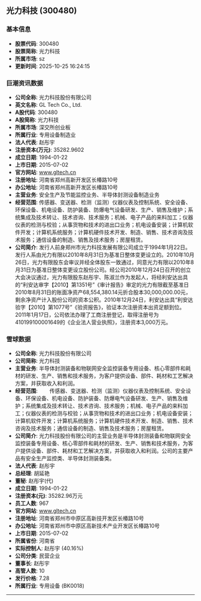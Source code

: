 ## 光力科技 (300480)

### 基本信息

- **股票代码**: 300480
- **股票简称**: 光力科技
- **所属市场**: sz
- **更新时间**: 2025-10-25 16:24:15

### 巨潮资讯数据

- **公司全称**: 光力科技股份有限公司
- **英文名称**: GL Tech Co., Ltd.
- **A股代码**: 300480
- **A股简称**: 光力科技
- **所属市场**: 深交所创业板
- **所属行业**: 专用设备制造业
- **法人代表**: 赵彤宇
- **注册资本(万元)**: 35282.9602
- **成立日期**: 1994-01-22
- **上市日期**: 2015-07-02
- **官方网站**: www.gltech.cn
- **注册地址**: 河南省郑州高新开发区长椿路10号
- **办公地址**: 河南省郑州高新开发区长椿路10号
- **主营业务**: 安全生产及节能监控业务、半导体封测设备制造业务
- **经营范围**: 传感器、变送器、检测（监测）仪器仪表及控制系统、安全设备、环保设备、机电设备、防护装备、防爆电气设备研发、生产、销售及维护；系统集成及技术转让、技术咨询、技术服务；机械、电子产品的来料加工；仪器仪表的检测与校验；从事货物和技术的进出口业务；机电设备安装；计算机软件开发；计算机系统服务；计算机硬件技术开发、制造、销售、技术咨询及技术服务；通信设备的制造、销售及技术服务；房屋租赁。
- **公司简介**: 发行人前身郑州市光力科技发展有限公司成立于1994年1月22日。发行人系由光力有限以2010年8月31日为基准日整体变更设立的。2010年10月26日，光力有限股东会审议并经全体股东一致通过，同意光力有限以2010年8月31日为基准日整体变更设立股份公司。经公司2010年12月24日召开的创立大会决议通过，光力有限股东赵彤宇、陈淑兰作为发起人，将经利安达出具的“利安达审字【2010】第1351号”《审计报告》审定的光力有限截至基准日2010年8月31日的账面净资产68,554,380.14元折合股本30,000,000.00元，剩余净资产计入股份公司的资本公积。2010年12月24日，利安达出具“利安达验字【2010】第1077号”《验资报告》，验证本次注册资本出资足额到位。2011年1月17日，公司依法办理了工商注册登记，取得注册号为410199100001649的《企业法人营业执照》，注册资本3,000万元。

### 雪球数据

- **公司全称**: 光力科技股份有限公司
- **公司简称**: 光力科技
- **主营业务**: 半导体封测装备和物联网安全监控装备专用设备、核心零部件和耗材的研发、生产、销售和技术服务，为客户提供设备、部件、耗材和工艺解决方案，并获取收入和利润。
- **经营范围**: 　　传感器、变送器、检测（监测）仪器仪表及控制系统、安全设备、环保设备、机电设备、防护装备、防爆电气设备研发、生产、销售及维护；系统集成及技术转让、技术咨询、技术服务；机械、电子产品的来料加工；仪器仪表的检测与校验；从事货物和技术的进出口业务；机电设备安装；计算机软件开发；计算机系统服务；计算机硬件技术开发、制造、销售、技术咨询及技术服务；通信设备的制造、销售及技术服务；房屋租赁。
- **公司简介**: 光力科技股份有限公司的主营业务是半导体封测装备和物联网安全监控装备专用设备、核心零部件和耗材的研发、生产、销售和技术服务，为客户提供设备、部件、耗材和工艺解决方案，并获取收入和利润。公司的主要产品有安全生产监控类、半导体封测装备类。
- **法人代表**: 赵彤宇
- **总经理**: 胡延艳
- **董秘**: 赵彤宇(代)
- **成立日期**: 1994-01-22
- **注册资本(元)**: 35282.96万元
- **员工人数**: 967
- **官方网站**: www.gltech.cn
- **注册地址**: 河南省郑州市中原区高新技开发区长椿路10号
- **办公地址**: 河南省郑州市中原区高新技术产业开发区长椿路10号
- **上市日期**: 2015-07-02
- **所属省份**: 河南省
- **实际控制人**: 赵彤宇 (40.16%)
- **公司分类**: 民营企业
- **董事长**: 赵彤宇
- **高管人数**: 10
- **发行价格**: 7.28
- **所属行业**: 专用设备 (BK0018)

---
